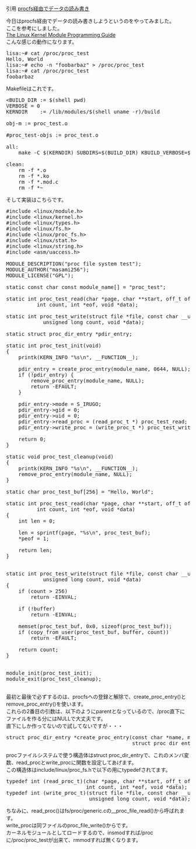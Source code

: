 引用 [procfs経由でデータの読み書き](https://kernhack.hatenablog.com/entry/20100315/1268662409) <br/>

今日はprocfs経由でデータの読み書きしようというのをやってみました。<br/>
ここを参考にしました。<br/>
[The Linux Kernel Module Programming Guide](http://www.linuxtopia.org/online_books/Linux_Kernel_Module_Programming_Guide/x773.html)<br/>
こんな感じの動作になります。<br/>

<pre>
lisa:~# cat /proc/proc_test 
Hello, World
lisa:~# echo -n "foobarbaz" > /proc/proc_test 
lisa:~# cat /proc/proc_test 
foobarbaz
</pre>

Makefileはこれです。<br/>

<pre>
&lt;BUILD_DIR := $(shell pwd)
VERBOSE = 0
KERNDIR    := /lib/modules/$(shell uname -r)/build

obj-m := proc_test.o

#proc_test-objs := proc_test.o

all:
	make -C $(KERNDIR) SUBDIRS=$(BUILD_DIR) KBUILD_VERBOSE=$(VERBOSE) modules

clean:
	rm -f *.o
	rm -f *.ko	
	rm -f *.mod.c
	rm -f *~
</pre>

そして実装はこちらです。<br/>

<pre>
#include &lt;linux/module.h&gt;
#include &lt;linux/kernel.h&gt;
#include &lt;linux/types.h&gt;
#include &lt;linux/fs.h&gt;
#include &lt;linux/proc_fs.h&gt;
#include &lt;linux/stat.h&gt;
#include &lt;linux/string.h&gt;
#include &lt;asm/uaccess.h&gt;

MODULE_DESCRIPTION("proc file system test");
MODULE_AUTHOR("masami256");
MODULE_LICENSE("GPL");

static const char const module_name[] = "proc_test";

static int proc_test_read(char *page, char **start, off_t off,
		  int count, int *eof, void *data);

static int proc_test_write(struct file *file, const char __user *buffer,
		    unsigned long count, void *data);

static struct proc_dir_entry *pdir_entry;

static int proc_test_init(void)
{
	printk(KERN_INFO "%s\n", __FUNCTION__);

	pdir_entry = create_proc_entry(module_name, 0644, NULL);
	if (!pdir_entry) {
		remove_proc_entry(module_name, NULL);
		return -EFAULT;
	}

	pdir_entry-&gt;mode = S_IRUGO;
	pdir_entry-&gt;gid = 0;
	pdir_entry-&gt;uid = 0;
	pdir_entry-&gt;read_proc = (read_proc_t *) proc_test_read;
	pdir_entry-&gt;write_proc = (write_proc_t *) proc_test_write;

	return 0;
}

static void proc_test_cleanup(void)
{
	printk(KERN_INFO "%s\n", __FUNCTION__);
	remove_proc_entry(module_name, NULL);
}

static char proc_test_buf[256] = "Hello, World";

static int proc_test_read(char *page, char **start, off_t off,
		  int count, int *eof, void *data)
{
	int len = 0;

	len = sprintf(page, "%s\n", proc_test_buf);
	*peof = 1;

	return len;
}


static int proc_test_write(struct file *file, const char __user *buffer,
		    unsigned long count, void *data)
{
	if (count &gt; 256)
		return -EINVAL;

	if (!buffer)
		return -EINVAL;
	
	memset(proc_test_buf, 0x0, sizeof(proc_test_buf));
	if (copy_from_user(proc_test_buf, buffer, count))
		return -EFAULT;

	return count;
}


module_init(proc_test_init);
module_exit(proc_test_cleanup);

</pre>

最初と最後で必ずするのは、procfsへの登録と解除で、create_proc_entry()とremove_proc_entry()を使います。<br/>
これらの2番目の引数は、以下のようにparentとなっているので、/proc直下にファイルを作る分にはNULLで大丈夫です。<br/>
直下にしか作ってないので試してないですが・・・<br/>

<pre>
struct proc_dir_entry *create_proc_entry(const char *name, mode_t mode,
                                         struct proc_dir_entry *parent)
</pre>

procファイルシステムで使う構造体はstruct proc_dir_entryで、これのメンバ変数、read_procとwrite_procに関数を設定してあげます。<br/>
この構造体はinclude/linux/proc_fs.hで以下の用にtypedefされてます。<br/>

<pre>
typedef int (read_proc_t)(char *page, char **start, off_t off,
                          int count, int *eof, void *data);
typedef int (write_proc_t)(struct file *file, const char __user *buffer,
                           unsigned long count, void *data);
</pre>

ちなみに、read_proc()はfs/proc/generic.cの__proc_file_read()から呼ばれます。<br/>
write_procは同ファイルのproc_file_write()からです。<br/>
カーネルモジュールとしてロードするので、insmodすれば/procに/proc/proc_testが出来て、rmmodすれば無くなります。<br/>
